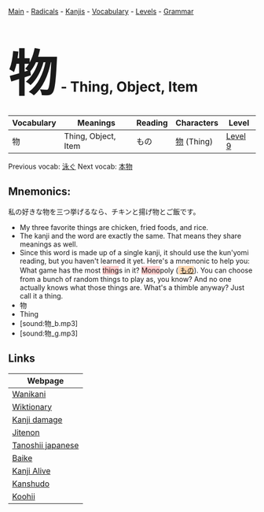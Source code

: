<style> bigfont {font-size: 100px}</style>
[Main](../README.md) -
[Radicals](../radicals.md) -
[Kanjis](../kanjis.md) -
[Vocabulary](../vocabulary.md) -
[Levels](../levels.md) -
[Grammar](../grammar.md)
# <bigfont> 物</bigfont> - Thing, Object, Item 

| Vocabulary | Meanings | Reading | Characters | Level |
| --- | --- | --- | --- | --- |
| 物 | Thing, Object, Item | もの |  [物](../kanjis/物.md) (Thing) | [Level 9](../levels/wk_level9.md) |

Previous vocab: [泳ぐ](泳ぐ.md) Next vocab: [本物](本物.md) 

## Mnemonics:
私の好きな物を三つ挙げるなら、チキンと揚げ物とご飯です。
* My three favorite things are chicken, fried foods, and rice.
* The kanji and the word are exactly the same. That means they share meanings as well.
* Since this word is made up of a single kanji, it should use the kun'yomi reading, but you haven't learned it yet. Here's a mnemonic to help you:<br />What game has the most <span style="background-color:#ffcccb"> thing</span>s in it? <span style="background-color:#ffcccb"> Mono</span>poly (<span style="background-color:#fed8b1"> [もの](https://jisho.org/search/もの)</span>). You can choose from a bunch of random things to play as, you know? And no one actually knows what those things are. What's a thimble anyway? Just call it a thing.
* 物
* Thing
* [sound:物_b.mp3]
* [sound:物_g.mp3]


## Links 

| Webpage |
| --- |
| [Wanikani          ](https://www.wanikani.com/kanji/物) |
| [Wiktionary        ](https://en.wiktionary.org/wiki/物) |
| [Kanji damage      ](http://www.kanjidamage.com/kanji/search?utf8=✓&q=物) |
| [Jitenon           ](https://jitenon.com/kanji/物) |
| [Tanoshii japanese ](https://www.tanoshiijapanese.com/dictionary/kanji.cfm?k=物) |
| [Baike             ](https://baike.baidu.com/item/物) |
| [Kanji Alive       ](https://app.kanjialive.com/物) |
| [Kanshudo          ](https://www.kanshudo.com/searchmn?q=物) |
| [Koohii            ](https://kanji.koohii.com/study/kanji/物) |

